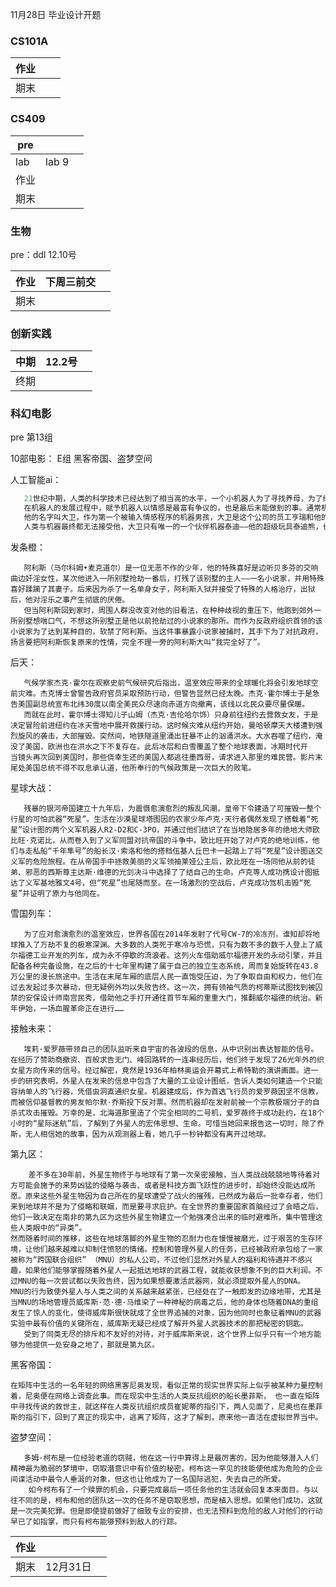 11月28日        毕业设计开题

### CS101A

| 作业 |      |      |
| ---- | ---- | ---- |
| 期末 |      |      |

### CS409

| pre  |       |      |
| ---- | ----- | ---- |
| lab  | lab 9 |      |
| 作业 |       |      |
| 期末 |       |      |

### 生物

pre：ddl 12.10号

| 作业 |   下周三前交   |      |
| ---- | ---- | ---- |
| 期末 |      |      |

### 创新实践

| 中期 |   12.2号   |      |
| ---- | ---- | ---- |
| 终期 |      |      |

### 科幻电影

pre 第13组

10部电影：  E组 黑客帝国、盗梦空间

人工智能ai：

```Go
   21世纪中期，人类的科学技术已经达到了相当高的水平，一个小机器人为了寻找养母，为了缩短机器人和人类差距而奋斗的故事。
   在机器人的发展过程中，赋予机器人以情感是最富有争议的，也是最后未能做到的事。通常机器人被视作为一个极其复杂的装置，人们认为他们不会具备感情。但是，有很多父母失去了自己的孩子，时代的需要就使这种可能性大大增加了。终于，Cybertronics Manufacturing制作公司着手解决了这个问题，制造出了第一个具有感情的机器人。
   他的名字叫大卫，作为第一个被输入情感程序的机器男孩，大卫是这个公司的员工亨瑞和他的妻子的一个试验品，他们夫妻俩收养了大卫。而他们自己的孩子却最终因病被冷冻起来，以期待有朝一日，有一种能治疗这种病的方法会出现。尽管大卫逐渐成了他们的孩子，拥有了所有的爱，成为了家庭的一员。但是，一系列意想不到的事件的发生，使得大卫的生活无法进行下去。
   人类与机器最终都无法接受他，大卫只有唯一的一个伙伴机器泰迪——他的超级玩具泰迪熊，也是他的保护者。大卫开始踏上了旅程，去寻找真正属于自己的地方。他发现在那个世界中，机器人和机器之间的差距是那么的巨大，又是那么的脆弱。他要找寻自我、探索人性，成为一个真正意义上的人。
```

发条橙：

       阿利斯（马尔科姆•麦克道尔）是一位无恶不作的少年，他的特殊喜好是边听贝多芬的交响曲边奸淫女性，某次他进入一所别墅抢劫一番后，打残了该别墅的主人——一名小说家，并用特殊喜好蹂躏了其妻子。后来因为杀了一名单身女子，阿利斯入狱并接受了特殊的人格治疗，出狱后，他对淫乐之事产生彻底的厌倦。 
       但当阿利斯回到家时，周围人群没改变对他的旧看法，在种种歧视的重压下，他跑到郊外一所别墅想喘口气，不想这所别墅正是他以前抢劫过的小说家的那所。而作为反政府组织首领的该小说家为了达到某种目的，软禁了阿利斯。当这件事暴露小说家被捕时，其手下为了对抗政府，扬言要把阿利斯恢复原来的性情，完全不理一旁的阿利斯大叫“我完全好了”。

后天：

```
   气候学家杰克·霍尔在观察史前气候研究后指出，温室效应带来的全球暖化将会引发地球空前灾难。杰克博士曾警告政府官员采取预防行动，但警告显然已经太晚。杰克·霍尔博士于是急告美国副总统宣布北纬30度以南全美民众尽速向赤道方向撤离，该线以北民众要尽量保暖。
   而就在此时，霍尔博士得知儿子山姆（杰克·吉伦哈尔饰）只身前往纽约去营救女友，于是决定冒险前进纽约在冰天雪地中展开救援行动。这时候灾难从纽约开始，曼哈顿摩天大楼遭到强烈旋风的袭击，大部摧毁。突然间，地铁隧道里涌出狂暴不止的汹涌洪水。大水吞噬了纽约，淹没了美国，欧洲也在洪水之下不复存在。此后冰层和白雪覆盖了整个地球表面，冰期时代开
当镜头再次回到美国时，那些侥幸生还的美国人都逃往墨西哥，请求进入那里的难民营。影片末尾处美国总统不得不叹息承认道，他所奉行的气候政策是一次巨大的败笔。
```

星球大战：

```
   残暴的银河帝国建立十九年后，为震慑愈演愈烈的叛乱风潮，皇帝下令建造了可摧毁一整个行星的可怕武器“死星”。生活在沙漠星球塔图因的农家少年卢克·天行者偶然发现了搭载着“死星”设计图的两个义军机器人R2-D2和C-3PO，并通过他们结识了在当地隐居多年的绝地大师欧比旺·克诺比，从而卷入到了义军同盟对抗帝国的斗争中。欧比旺开始了对卢克的绝地训练，他们与走私船“千年隼号”的船长汉·索洛和他的搭档伍基人丘巴卡一起踏上了将“死星”设计图送交义军的危险旅程。在从帝国手中拯救美丽的义军领袖莱娅公主后，欧比旺在一场同他从前的徒弟、邪恶的西斯尊主达斯·维德的光剑决斗中选择了了结自己的生命。卢克等人成功携设计图抵达了义军基地雅文4号，但“死星”也尾随而至。在一场激烈的空战后，卢克成功驾机击毁“死星”并证明了原力与他同在。
```

雪国列车：

```
   为了应对愈演愈烈的温室效应，世界各国在2014年发射了代号CW-7的冷冻剂，谁知却将地球推入了万劫不复的极寒深渊。大多数的人类死于寒冷与恐慌，只有为数不多的数千人登上了威尔福德工业开发的列车，成为永不停歇的流浪者。这列火车借助威尔福德开发的永动引擎，并且配备各种完备设施，在之后的十七年里构建了属于自己的独立生态系统，周而复始旋转在43.8万公里的漫长旅途中。生活在末尾车厢的底层人民一直饱受压迫，为了争取自由和权力，他们在过去发起过多次暴动，但无疑例外均以失败告终。这一次，拥有领袖气质的柯蒂斯试图找到被囚禁的安保设计师南宫民秀，借助他之手打开通往首节车厢的重重大门，推翻威尔福德的统治。新年伊始，一场血腥革命正在进行…… 
```

接触未来：

```
   埃莉·爱罗薇带领自己的团队监听来自宇宙的各波段的信息，从中识别出表达智能的信号。在经历了赞助商撤资、百般求告无门、峰回路转的一连串经历后，他们终于发现了26光年外的织女星方向传来的信号。经过解密，竟然是1936年柏林奥运会开幕式上希特勒的演讲画面。进一步的研究表明，外星人在发来的信息中包含了大量的工业设计图纸，告诉人类如何建造一个只能容纳单人的飞行器，凭借虫洞直通织女星。机器建成后，作为首选飞行员的爱罗薇因坚不信教，而被信仰基督教的男友帕尔默·乔斯投下反对票。然而机器却在发射前被一个宗教极端分子的自杀式攻击摧毁。万幸的是，北海道那里造了个完全相同的二号机，爱罗薇终于成功赴约，在18个小时的“星际迷航”后，了解到了外星人的宏伟思想、生命。可惜当她回来报告这一切时，除了乔斯，无人相信她的故事，因为从观测器上看，她几乎一秒钟都没有离开过地球。
```

第九区：

```
    差不多在30年前，外星生物终于与地球有了第一次亲密接触，当人类战战兢兢地等待着对方可能会施予的来势凶猛的侵略与袭击、或者是科技方面飞跃性的进步时，却始终没能达成所愿。原来这些外星生物因为自己所在的星球遭受了战火的摧残，已然成为最后一批幸存者，他们来到地球并不是为了侵略和联姻，而是要寻求庇护。在全世界的重要国家首脑经过了会晤之后，他们一致决定在南非的第九区为这些外星生物建立一个勉强凑合出来的临时避难所，集中管理这些人类眼中的“异类”。
然而随着时间的推移，这些在地球落脚的外星生物的忍耐力也在慢慢被磨光，过于艰苦的生存环境，让他们越来越难以抑制住愤怒的情绪。控制和管理外星人的任务，已经被政府承包给了一家被称为“跨国联合组织” （MNU）的私人公司，不过他们显然对外星人的福利和待遇并不感兴趣，如果他们能够掌握随着外星人一起抵达地球的武器工程，就能收获想象不到的巨大利润。不过MNU的每一次尝试都以失败告终，因为如果想要激活武器网，就必须提取外星人的DNA。
MNU的行为致使外星人与人类之间的关系越来越紧张，已经处在了一触即发的边缘地带，尤其是当MNU的场地管理员威库斯·范·德·马维染了一种神秘的病毒之后，他的身体也随着DNA的重组发生了惊人的变化，使得威库斯很快就成了全世界追捕的对象，因为他同时也象征着MNU的武器实验中最有价值的关键所在，威库斯无疑已经成了解开外星人武器技术的那把秘密的钥匙。
   受到了同类无尽的排斥和不友好的对待，对于威库斯来说，这个世界上似乎只有一个地方能够为他提供一处安身之地了，那就是第九区。
```

黑客帝国：

```
在矩阵中生活的一名年轻的网络黑客尼奥发现，看似正常的现实世界实际上似乎被某种力量控制着，尼奥便在网络上调查此事。而在现实中生活的人类反抗组织的船长墨菲斯， 也一直在矩阵中寻找传说的救世主，就这样在人类反抗组织成员崔妮蒂的指引下，两人见面了，尼奥也在墨菲斯的指引下，回到了真正的现实中，逃离了矩阵，这才了解到，原来他一直活在虚拟世界当中。
```

盗梦空间：

```
   多姆·柯布是一位经验老道的窃贼，他在这一行中算得上是最厉害的，因为他能够潜入人们精神最为脆弱的梦境中，窃取潜意识中有价值的秘密。柯布这一罕见的技能使他成为危险的企业间谍活动中最令人垂涎的对象，但这也让他成为了一名国际逃犯，失去自己的所爱。
    如今柯布有了一个赎罪的机会，只要完成最后一项任务他的生活就会回复本来面目。与以往不同的是，柯布和他的团队这一次的任务不是窃取思想，而是植入思想。如果他们成功，这就是一次完美犯罪。但是即使提前做好了细致专业的安排，也无法预料到危险的敌人对他们的行动早已了如指掌，而只有柯布能够预料到敌人的行踪。
```


| 作业 |          |      |
| ---- | -------- | ---- |
| 期末 | 12月31日 |      |

